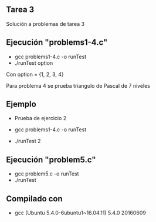 ## Tarea 3

Solución a problemas de tarea 3

## Ejecución "problems1-4.c"

* gcc problems1-4.c -o runTest
* ./runTest option

Con option = {1, 2, 3, 4}

Para problema 4 se prueba triangulo de Pascal de 7 niveles

## Ejemplo

* Prueba  de ejercicio 2

* gcc problems1-4.c -o runTest
* ./runTest 2

## Ejecución "problem5.c"

* gcc problem5.c -o runTest
* ./runTest

## Compilado con

* gcc (Ubuntu 5.4.0-6ubuntu1~16.04.11) 5.4.0 20160609
